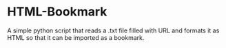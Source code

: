 # HTML-Bookmark

A simple python script that reads a .txt file filled with URL and formats it as HTML so that it can be imported as a bookmark.
